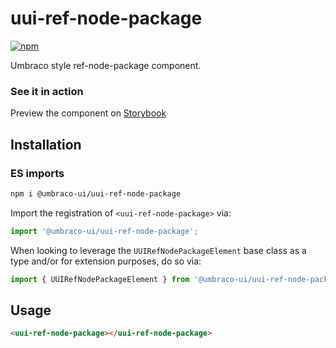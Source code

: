 # uui-ref-node-package

[![npm](https://img.shields.io/npm/v/@umbraco-ui/uui-ref-node-package?logoColor=%231B264F)](https://www.npmjs.com/package/@umbraco-ui/uui-ref-node-package)

Umbraco style ref-node-package component.

### See it in action

Preview the component on [Storybook](https://uui.umbraco.com/?path=/story/uui-ref-node-package)

## Installation

### ES imports

```zsh
npm i @umbraco-ui/uui-ref-node-package
```

Import the registration of `<uui-ref-node-package>` via:

```javascript
import '@umbraco-ui/uui-ref-node-package';
```

When looking to leverage the `UUIRefNodePackageElement` base class as a type and/or for extension purposes, do so via:

```javascript
import { UUIRefNodePackageElement } from '@umbraco-ui/uui-ref-node-package';
```

## Usage

```html
<uui-ref-node-package></uui-ref-node-package>
```
